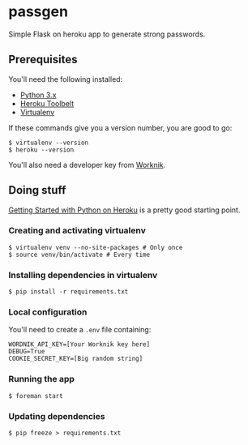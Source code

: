 # passgen

Simple Flask on heroku app to generate strong passwords.

## Prerequisites

You'll need the following installed:

* [Python 3.x](https://www.python.org/)
* [Heroku Toolbelt](https://toolbelt.heroku.com/)
* [Virtualenv](https://virtualenv.pypa.io/)

If these commands give you a version number, you are good to go:

    $ virtualenv --version
    $ heroku --version

You'll also need a developer key from [Worknik](http://developer.wordnik.com/).

## Doing stuff

[Getting Started with Python on Heroku](https://devcenter.heroku.com/articles/getting-started-with-python-o) is a pretty good starting point.

### Creating and activating virtualenv

    $ virtualenv venv --no-site-packages # Only once
    $ source venv/bin/activate # Every time

### Installing dependencies in virtualenv

    $ pip install -r requirements.txt

### Local configuration

You'll need to create a `.env` file containing:

    WORDNIK_API_KEY=[Your Worknik key here]
    DEBUG=True
    COOKIE_SECRET_KEY=[Big random string]

### Running the app

    $ foreman start

### Updating dependencies

    $ pip freeze > requirements.txt
